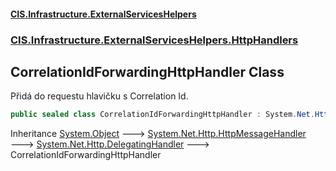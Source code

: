 #### [CIS.Infrastructure.ExternalServicesHelpers](index.md 'index')
### [CIS.Infrastructure.ExternalServicesHelpers.HttpHandlers](CIS.Infrastructure.ExternalServicesHelpers.HttpHandlers.md 'CIS.Infrastructure.ExternalServicesHelpers.HttpHandlers')

## CorrelationIdForwardingHttpHandler Class

Přidá do requestu hlavičku s Correlation Id.

```csharp
public sealed class CorrelationIdForwardingHttpHandler : System.Net.Http.DelegatingHandler
```

Inheritance [System.Object](https://docs.microsoft.com/en-us/dotnet/api/System.Object 'System.Object') &#129106; [System.Net.Http.HttpMessageHandler](https://docs.microsoft.com/en-us/dotnet/api/System.Net.Http.HttpMessageHandler 'System.Net.Http.HttpMessageHandler') &#129106; [System.Net.Http.DelegatingHandler](https://docs.microsoft.com/en-us/dotnet/api/System.Net.Http.DelegatingHandler 'System.Net.Http.DelegatingHandler') &#129106; CorrelationIdForwardingHttpHandler